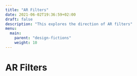 ```yaml
---
title: "AR Filters"
date: 2021-06-02T19:36:59+02:00
draft: false
description: "This explores the direction of AR filters"
menu:
  main:
    parent: "design-fictions"
    weight: 10
---
```


# AR Filters